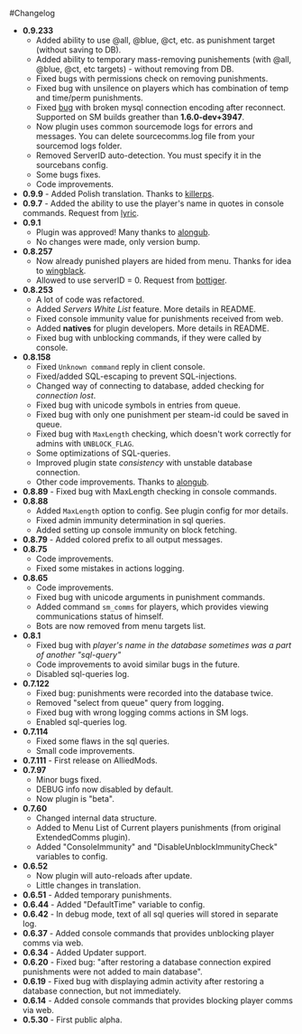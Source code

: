 #Changelog
* **0.9.233**
    * Added ability to use @all, @blue, @ct, etc. as punishment target (without saving to DB).
    * Added ability to temporary mass-removing punishements (with @all, @blue, @ct, etc targets) - without removing from DB.
    * Fixed bugs with permissions check on removing punishments.
    * Fixed bug with unsilence on players which has combination of temp and time/perm punishments.
    * Fixed [bug](https://bugs.alliedmods.net/show_bug.cgi?id=5786) with broken mysql connection encoding after reconnect. Supported on SM builds greather than **1.6.0-dev+3947**.
    * Now plugin uses common sourcemode logs for errors and messages. You can delete sourcecomms.log file from your sourcemod logs folder.
    * Removed ServerID auto-detection. You must specify it in the sourcebans config.
    * Some bugs fixes.
    * Code improvements.
* **0.9.9** - Added Polish translation. Thanks to [killerps](https://forums.alliedmods.net/member.php?u=145192).
* **0.9.7** - Added the ability to use the player's name in quotes in console commands. Request from [lyric](https://forums.alliedmods.net/member.php?u=197409).
* **0.9.1**
    * Plugin was approved! Many thanks to [alongub](https://forums.alliedmods.net/member.php?u=58635).
    * No changes were made, only version bump.
* **0.8.257**
    * Now already punished players are hided from menu. Thanks for idea to [wingblack](https://forums.alliedmods.net/member.php?u=219943).
    * Allowed to use serverID = 0. Request from [bottiger](https://forums.alliedmods.net/member.php?u=101497).
* **0.8.253**
    * A lot of code was refactored.
    * Added *Servers White List* feature. More details in README.
    * Fixed console immunity value for punishments received from web.
    * Added **natives** for plugin developers. More details in README.
    * Fixed bug with unblocking commands, if they were called by console.
* **0.8.158**
    * Fixed `Unknown command` reply in client console.
    * Fixed/added SQL-escaping to prevent SQL-injections.
    * Changed way of connecting to database, added checking for *connection lost*.
    * Fixed bug with unicode symbols in entries from queue.
    * Fixed bug with only one punishment per steam-id could be saved in queue.
    * Fixed bug with `MaxLength` checking, which doesn't work correctly for admins with `UNBLOCK_FLAG`.
    * Some optimizations of SQL-queries.
    * Improved plugin state *consistency* with unstable database connection.
    * Other code improvements. Thanks to [alongub](https://forums.alliedmods.net/member.php?u=58635).
* **0.8.89** - Fixed bug with MaxLength checking in console commands.
* **0.8.88**
    * Added `MaxLength` option to config. See plugin config for mor details.
    * Fixed admin immunity determination in sql queries.
    * Added setting up console immunity on block fetching.
* **0.8.79** - Added colored prefix to all output messages.
* **0.8.75**
    * Code improvements.
    * Fixed some mistakes in actions logging.
* **0.8.65**
    * Code improvements.
    * Fixed bug with unicode arguments in punishment commands.
    * Added command `sm_comms` for players, which provides viewing communications status of himself.
    * Bots are now removed from menu targets list.
* **0.8.1**
    * Fixed bug with *player's name in the database sometimes was a part of another "sql-query"*
    * Code improvements to avoid similar bugs in the future.
    * Disabled sql-queries log.
* **0.7.122**
    * Fixed bug: punishments were recorded into the database twice.
    * Removed "select from queue" query from logging.
    * Fixed bug with wrong logging comms actions in SM logs.
    * Enabled sql-queries log.
* **0.7.114**
    * Fixed some flaws in the sql queries.
    * Small code improvements.
* **0.7.111** - First release on AlliedMods.
* **0.7.97**
    * Minor bugs fixed.
    * DEBUG info now disabled by default.
    * Now plugin is "beta".
* **0.7.60**
    * Changed internal data structure.
    * Added to Menu List of Current players punishments (from original ExtendedComms plugin).
    * Added "ConsoleImmunity" and "DisableUnblockImmunityCheck" variables to config.
* **0.6.52**
    * Now plugin will auto-reloads after update.
    * Little changes in translation.
* **0.6.51** - Added temporary punishments.
* **0.6.44** - Added "DefaultTime" variable to config.
* **0.6.42** - In debug mode, text of all sql queries will stored in separate log.
* **0.6.37** - Added console commands that provides unblocking player comms via web.
* **0.6.34** - Added Updater support.
* **0.6.20** - Fixed bug: "after restoring a database connection expired punishments were not added to main database".
* **0.6.19** - Fixed bug with displaying admin activity after restoring a database connection, but not immediately.
* **0.6.14** - Added console commands that provides blocking player comms via web.
* **0.5.30** - First public alpha.

